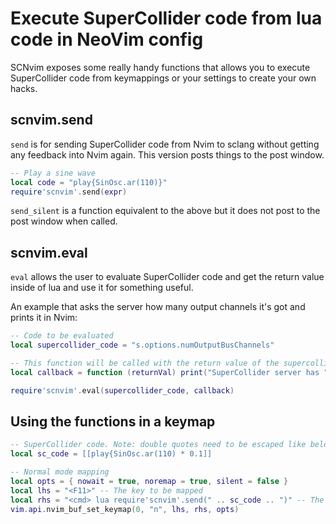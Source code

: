 # Execute SuperCollider code from lua code in NeoVim config 

SCNvim exposes some really handy functions that allows you to execute SuperCollider code from keymappings or your settings to create your own hacks. 

## scnvim.send
`send` is for sending SuperCollider code from Nvim to sclang without getting any feedback into Nvim again. This version posts things to the post window.

```lua
-- Play a sine wave
local code = "play{SinOsc.ar(110)}"
require'scnvim'.send(expr)
```

`send_silent` is a function equivalent to the above but it does not post to the post window when called.

## scnvim.eval

`eval` allows the user to evaluate SuperCollider code and get the return value inside of lua and use it for something useful.

An example that asks the server how many output channels it's got and prints it in Nvim:

```lua
-- Code to be evaluated
local supercollider_code = "s.options.numOutputBusChannels"

-- This function will be called with the return value of the supercollider code above
local callback = function (returnVal) print("SuperCollider server has " .. returnVal .. " channels") end

require'scnvim'.eval(supercollider_code, callback)
```
## Using the functions in a keymap

```lua
-- SuperCollider code. Note: double quotes need to be escaped like below
local sc_code = [[play{SinOsc.ar(110) * 0.1]]

-- Normal mode mapping
local opts = { nowait = true, noremap = true, silent = false }
local lhs = "<F11>" -- The key to be mapped
local rhs = "<cmd> lua require'scnvim'.send(" .. sc_code .. ")" -- The thing that will be executed by said key
vim.api.nvim_buf_set_keymap(0, "n", lhs, rhs, opts)
```
